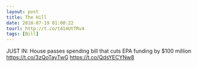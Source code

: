 ```yaml
---
layout: post
title: The Hill
date: 2018-07-19 01:00:22
tourl: http://t.co/t414UtTRv4
tags: [Bill]
---
```

JUST IN: House passes spending bill that cuts EPA funding by $100 million https://t.co/3zQoTayTwG https://t.co/QdsYECYNw8